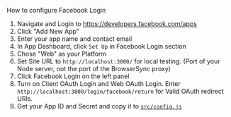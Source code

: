 How to configure Facebook Login

1.  Navigate and Login to https://developers.facebook.com/apps
2.  Click "Add New App"
3.  Enter your app name and contact email
4.  In App Dashboard, click `Set Up` in Facebook Login section
5.  Chose "Web" as your Platform
6.  Set Site URL to `http://localhost:3000/` for local testing. (Port of your Node server, not the port of the BrowserSync proxy)
7.  Click Facebook Login on the left panel
8.  Turn on Client OAuth Login and Web OAuth Login. Enter `http://localhost:3000/login/facebook/return` for Valid OAuth redirect URIs.
9.  Get your App ID and Secret and copy it to [`src/config.js`](../src/config.js)
